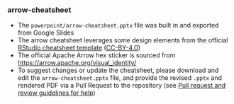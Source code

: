 <!---
  Licensed to the Apache Software Foundation (ASF) under one
  or more contributor license agreements.  See the NOTICE file
  distributed with this work for additional information
  regarding copyright ownership.  The ASF licenses this file
  to you under the Apache License, Version 2.0 (the
  "License"); you may not use this file except in compliance
  with the License.  You may obtain a copy of the License at

    http://www.apache.org/licenses/LICENSE-2.0

  Unless required by applicable law or agreed to in writing,
  software distributed under the License is distributed on an
  "AS IS" BASIS, WITHOUT WARRANTIES OR CONDITIONS OF ANY
  KIND, either express or implied.  See the License for the
  specific language governing permissions and limitations
  under the License.
-->

### arrow-cheatsheet

* The `powerpoint/arrow-cheatsheet.pptx` file was built in and exported from Google Slides
* The arrow cheatsheet leverages some design elements from the official [RStudio cheatsheet template](https://github.com/rstudio/cheatsheets) ([CC-BY-4.0](https://github.com/rstudio/cheatsheets/blob/main/LICENSE))
* The official Apache Arrow hex sticker is sourced from <https://arrow.apache.org/visual_identity/>
* To suggest changes or update the cheatsheet, please download and edit the `arrow-cheatsheet.pptx` file, and provide the revised `.pptx` and rendered PDF via a Pull Request to the repository (see [Pull request and review guidelines for help](https://arrow.apache.org/docs/developers/overview.html#pull-request-and-review))
